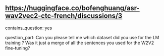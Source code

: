 ## https://huggingface.co/bofenghuang/asr-wav2vec2-ctc-french/discussions/3

contains_question: yes

question_part: Can you please tell me which dataset did you use for the LM training ? Was it just a merge of all the sentences you used for the W2V2 fine-tuning?